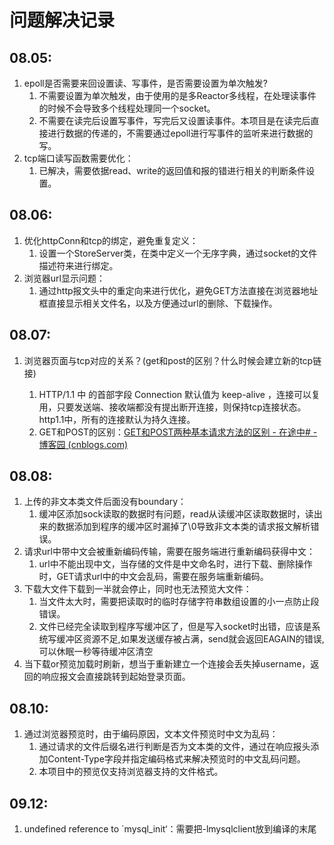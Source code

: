 # 问题解决记录

## 08.05:

1. epoll是否需要来回设置读、写事件，是否需要设置为单次触发?
   1. 不需要设置为单次触发，由于使用的是多Reactor多线程，在处理读事件的时候不会导致多个线程处理同一个socket。
   2. 不需要在读完后设置写事件，写完后又设置读事件。本项目是在读完后直接进行数据的传递的，不需要通过epoll进行写事件的监听来进行数据的写。
2. tcp端口读写函数需要优化：
   1. 已解决，需要依据read、write的返回值和报的错进行相关的判断条件设置。

## 08.06:

1. 优化httpConn和tcp的绑定，避免重复定义：
   1. 设置一个StoreServer类，在类中定义一个无序字典，通过socket的文件描述符来进行绑定。
2. 浏览器url显示问题：
   1. 通过http报文头中的重定向来进行优化，避免GET方法直接在浏览器地址框直接显示相关文件名，以及方便通过url的删除、下载操作。

## 08.07:

1. 浏览器页面与tcp对应的关系？(get和post的区别？什么时候会建立新的tcp链接)

   1. HTTP/1.1 中 的首部字段 Connection 默认值为 keep-alive ，连接可以复用，只要发送端、接收端都没有提出断开连接，则保持tcp连接状态。http1.1中，所有的连接默认为持久连接。
   2. GET和POST的区别：[GET和POST两种基本请求方法的区别 - 在途中# - 博客园 (cnblogs.com)](https://www.cnblogs.com/logsharing/p/8448446.html)

## 08.08:

1. 上传的非文本类文件后面没有boundary：
   1. 缓冲区添加sock读取的数据时有问题，read从读缓冲区读取数据时，读出来的数据添加到程序的缓冲区时漏掉了\0导致非文本类的请求报文解析错误。
2. 请求url中带中文会被重新编码传输，需要在服务端进行重新编码获得中文：
   1. url中不能出现中文，当存储的文件是中文命名时，进行下载、删除操作时，GET请求url中的中文会乱码，需要在服务端重新编码。
3. 下载大文件下载到一半就会停止，同时也无法预览大文件：
   1. 当文件太大时，需要把读取时的临时存储字符串数组设置的小一点防止段错误。
   2. 文件已经完全读取到程序写缓冲区了，但是写入socket时出错，应该是系统写缓冲区资源不足,如果发送缓存被占满，send就会返回EAGAIN的错误,可以休眠一秒等待缓冲区清空
4. 当下载or预览加载时刷新，想当于重新建立一个连接会丢失掉username，返回的响应报文会直接跳转到起始登录页面。

## 08.10:

1. 通过浏览器预览时，由于编码原因，文本文件预览时中文为乱码：
   1. 通过请求的文件后缀名进行判断是否为文本类的文件，通过在响应报头添加Content-Type字段并指定编码格式来解决预览时的中文乱码问题。
   2. 本项目中的预览仅支持浏览器支持的文件格式。

## 09.12:

1. undefined reference to `mysql_init‘：需要把-lmysqlclient放到编译的末尾
